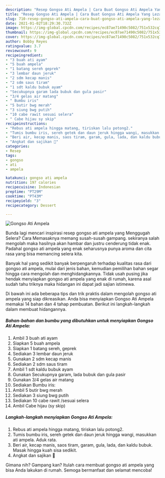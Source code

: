 ```yaml
---
description: "Resep Gongso Ati Ampela | Cara Buat Gongso Ati Ampela Yang Lezat"
title: "Resep Gongso Ati Ampela | Cara Buat Gongso Ati Ampela Yang Lezat"
slug: 710-resep-gongso-ati-ampela-cara-buat-gongso-ati-ampela-yang-lezat
date: 2021-01-02T18:29:30.732Z
image: https://img-global.cpcdn.com/recipes/ec87ae71490c5082/751x532cq70/gongso-ati-ampela-foto-resep-utama.jpg
thumbnail: https://img-global.cpcdn.com/recipes/ec87ae71490c5082/751x532cq70/gongso-ati-ampela-foto-resep-utama.jpg
cover: https://img-global.cpcdn.com/recipes/ec87ae71490c5082/751x532cq70/gongso-ati-ampela-foto-resep-utama.jpg
author: Bobby Reyes
ratingvalue: 3.7
reviewcount: 9
recipeingredient:
- "3 buah ati ayam"
- "5 buah ampela"
- "1 batang sereh geprek"
- "3 lembar daun jeruk"
- "2 sdm kecap manis"
- "2 sdm saus tiram"
- "1 sdt kaldu bubuk ayam"
- "Secukupnya garam lada bubuk dan gula pasir"
- "3/4 gelas air matang"
- " Bumbu iris"
- "5 butir bwg merah"
- "3 siung bwg putih"
- "10 cabe rawit sesuai selera"
- " Cabe hijau sy skip"
recipeinstructions:
- "Rebus ati ampela hingga matang, tiriskan lalu potong2."
- "Tumis bumbu iris, sereh getek dan daun jeruk hingga wangi, masukkan ati ampela. Aduk rata."
- "Beri air, kecap manis, saos tiram, garam, gula, lada, dan kaldu bubuk. Masak hingga kuah sisa sedikit."
- "Angkat dan sajikan 💚"
categories:
- Resep
tags:
- gongso
- ati
- ampela

katakunci: gongso ati ampela 
nutrition: 197 calories
recipecuisine: Indonesian
preptime: "PT29M"
cooktime: "PT43M"
recipeyield: "3"
recipecategory: Dessert

---
```



![Gongso Ati Ampela](https://img-global.cpcdn.com/recipes/ec87ae71490c5082/751x532cq70/gongso-ati-ampela-foto-resep-utama.jpg)

Bunda lagi mencari inspirasi resep gongso ati ampela yang Menggugah Selera? Cara Memasaknya memang susah-susah gampang. sekiranya salah mengolah maka hasilnya akan hambar dan justru cenderung tidak enak. Padahal gongso ati ampela yang enak seharusnya punya aroma dan cita rasa yang bisa memancing selera kita.



Banyak hal yang sedikit banyak berpengaruh terhadap kualitas rasa dari gongso ati ampela, mulai dari jenis bahan, kemudian pemilihan bahan segar hingga cara mengolah dan menghidangkannya. Tidak usah pusing jika hendak menyiapkan gongso ati ampela yang enak di rumah, karena asal sudah tahu triknya maka hidangan ini dapat jadi sajian istimewa.


Di bawah ini ada beberapa tips dan trik praktis dalam mengolah gongso ati ampela yang siap dikreasikan. Anda bisa menyiapkan Gongso Ati Ampela memakai 14 bahan dan 4 tahap pembuatan. Berikut ini langkah-langkah dalam membuat hidangannya.

<!--inarticleads1-->

##### Bahan-bahan dan bumbu yang dibutuhkan untuk menyiapkan Gongso Ati Ampela:

1. Ambil 3 buah ati ayam
1. Siapkan 5 buah ampela
1. Siapkan 1 batang sereh, geprek
1. Sediakan 3 lembar daun jeruk
1. Gunakan 2 sdm kecap manis
1. Sediakan 2 sdm saus tiram
1. Ambil 1 sdt kaldu bubuk ayam
1. Gunakan Secukupnya garam, lada bubuk dan gula pasir
1. Gunakan 3/4 gelas air matang
1. Sediakan  Bumbu iris:
1. Ambil 5 butir bwg merah
1. Sediakan 3 siung bwg putih
1. Sediakan 10 cabe rawit /sesuai selera
1. Ambil  Cabe hijau (sy skip)




<!--inarticleads2-->

##### Langkah-langkah menyiapkan Gongso Ati Ampela:

1. Rebus ati ampela hingga matang, tiriskan lalu potong2.
1. Tumis bumbu iris, sereh getek dan daun jeruk hingga wangi, masukkan ati ampela. Aduk rata.
1. Beri air, kecap manis, saos tiram, garam, gula, lada, dan kaldu bubuk. Masak hingga kuah sisa sedikit.
1. Angkat dan sajikan 💚




Gimana nih? Gampang kan? Itulah cara membuat gongso ati ampela yang bisa Anda lakukan di rumah. Semoga bermanfaat dan selamat mencoba!
